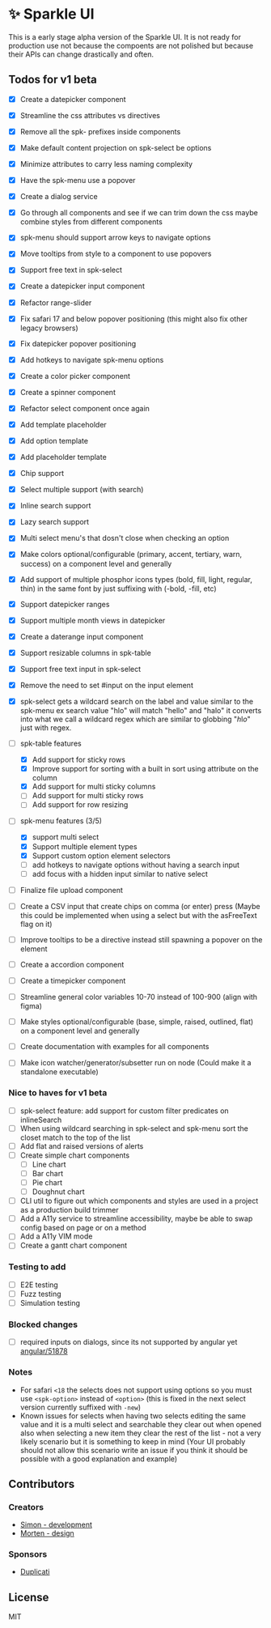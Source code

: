 # ✨ Sparkle UI

This is a early stage alpha version of the Sparkle UI. It is not ready for production use not because the compoents are not polished but because their APIs can change drastically and often.

## Todos for v1 beta

- [x] Create a datepicker component
- [x] Streamline the css attributes vs directives
- [x] Remove all the spk- prefixes inside components
- [x] Make default content projection on spk-select be options
- [x] Minimize attributes to carry less naming complexity
- [x] Have the spk-menu use a popover
- [x] Create a dialog service
- [x] Go through all components and see if we can trim down the css maybe combine styles from different components
- [x] spk-menu should support arrow keys to navigate options
- [x] Move tooltips from style to a component to use popovers
- [x] Support free text in spk-select
- [x] Create a datepicker input component
- [x] Refactor range-slider
- [x] Fix safari 17 and below popover positioning (this might also fix other legacy browsers)
- [x] Fix datepicker popover positioning
- [x] Add hotkeys to navigate spk-menu options
- [x] Create a color picker component
- [x] Create a spinner component
- [x] Refactor select component once again
- [x] Add template placeholder
- [x] Add option template
- [x] Add placeholder template
- [x] Chip support
- [x] Select multiple support (with search)
- [x] Inline search support
- [x] Lazy search support
- [x] Multi select menu's that dosn't close when checking an option
- [x] Make colors optional/configurable (primary, accent, tertiary, warn, success) on a component level and generally
- [x] Add support of multiple phosphor icons types (bold, fill, light, regular, thin) in the same font by just suffixing with (-bold, -fill, etc)
- [x] Support datepicker ranges
- [x] Support multiple month views in datepicker
- [x] Create a daterange input component
- [x] Support resizable columns in spk-table
- [x] Support free text input in spk-select
- [x] Remove the need to set #input on the input element
- [x] spk-select gets a wildcard search on the label and value similar to the spk-menu ex search value "hlo" will match "hello" and "halo" it converts into what we call a wildcard regex which are similar to globbing "*h*l*o*" just with regex.
- [ ] spk-table features
  - [x] Add support for sticky rows
  - [x] Improve support for sorting with a built in sort using attribute on the column
  - [x] Add support for multi sticky columns
  - [ ] Add support for multi sticky rows
  - [ ] Add support for row resizing
- [ ] spk-menu features (3/5)
  - [x] support multi select
  - [x] Support multiple element types
  - [x] Support custom option element selectors
  - [ ] add hotkeys to navigate options without having a search input
  - [ ] add focus with a hidden input similar to native select
- [ ] Finalize file upload component
- [ ] Create a CSV input that create chips on comma (or enter) press (Maybe this could be implemented when using a select but with the asFreeText flag on it)
- [ ] Improve tooltips to be a directive instead still spawning a popover on the element
- [ ] Create a accordion component
- [ ] Create a timepicker component

- [ ] Streamline general color variables 10-70 instead of 100-900 (align with figma)
- [ ] Make styles optional/configurable (base, simple, raised, outlined, flat) on a component level and generally
- [ ] Create documentation with examples for all components
- [ ] Make icon watcher/generator/subsetter run on node (Could make it a standalone executable)

### Nice to haves for v1 beta

- [ ] spk-select feature: add support for custom filter predicates on inlineSearch
- [ ] When using wildcard searching in spk-select and spk-menu sort the closet match to the top of the list
- [ ] Add flat and raised versions of alerts
- [ ] Create simple chart components
  - [ ] Line chart
  - [ ] Bar chart
  - [ ] Pie chart
  - [ ] Doughnut chart
- [ ] CLI util to figure out which components and styles are used in a project as a production build trimmer
- [ ] Add a A11y service to streamline accessibility, maybe be able to swap config based on page or on a method
- [ ] Add a A11y VIM mode
- [ ] Create a gantt chart component

### Testing to add

- [ ] E2E testing
- [ ] Fuzz testing
- [ ] Simulation testing

### Blocked changes

- [ ] required inputs on dialogs, since its not supported by angular yet [angular/51878](https://github.com/angular/angular/issues/51878)

### Notes

- For safari `<18` the selects does not support using options so you must use `<spk-option>` instead of `<option>` (this is fixed in the next select version currently suffixed with `-new`)
- Known issues for selects when having two selects editing the same value and it is a multi select and searchable they clear out when opened also when selecting a new item they clear the rest of the list - not a very likely scenario but it is something to keep in mind (Your UI probably should not allow this scenario write an issue if you think it should be possible with a good explanation and example)

## Contributors

### Creators

- [Simon - development](https://github.com/sp90)
- [Morten - design](https://x.com/mortenpx)

### Sponsors

- [Duplicati](https://duplicati.com)

## License

MIT
